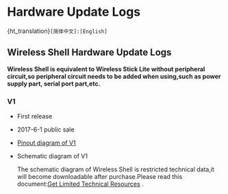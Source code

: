 # Hardware Update Logs
{ht_translation}`[简体中文]:[English]`

## Wireless Shell  Hardware Update Logs

**Wireless Shell is equivalent to Wireless Stick Lite without peripheral circuit,so peripheral circuit needs to be added when using,such as power supply part, serial port part,etc.**

### V1

- First release

- 2017-6-1 public sale

- [Pinout diagram of V1](http://resource.heltec.cn/download/Wireless_Shell/Wireless_Shell.pdf)

- Schematic diagram of V1

  The schematic diagram of Wireless Shell is restricted technical data,it will become downloadable after purchase.Please read this document:[Get Limited Technical Resources](https://docs.heltec.org/general/view_limited_technical_data.html) .



